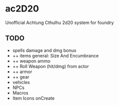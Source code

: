 # ac2D20
Unofficial Achtung Cthulhu 2d20 system for foundry

## TODO
- spells damage and dmg bonus
- ++ items general: Size And Encumbrance
- ++ weapon ammo
- ++ Roll Weapon (hit/dmg) from actor
- ++ armor
- ++ gear
- vehicles
- NPCs
- Macros
- Item Icons onCreate
